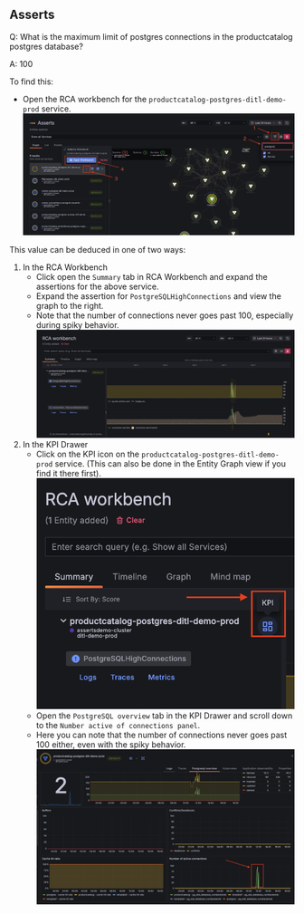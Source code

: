 ## Asserts
Q: What is the maximum limit of postgres connections in the productcatalog postgres database?

A: 100

To find this:
- Open the RCA workbench for the `productcatalog-postgres-ditl-demo-prod` service.
![image](../../images/breakout_2/1.7-asserts-1.png)

This value can be deduced in one of two ways:
1. In the RCA Workbench 
    - Click open the `Summary` tab in RCA Workbench and expand the assertions for the above service. 
    - Expand the assertion for `PostgreSQLHighConnections` and view the graph to the right.
    - Note that the number of connections never goes past 100, especially during spiky behavior.
    ![image](../../images/breakout_2/1.7-asserts-2.png)
2. In the KPI Drawer
    - Click on the KPI icon on the `productcatalog-postgres-ditl-demo-prod` service. (This can also be done in the Entity Graph view if you find it there first).
    ![image](../../images/breakout_2/1.7-asserts-3.png)
    - Open the `PostgreSQL overview` tab in the KPI Drawer and scroll down to the `Number active of connections panel`.
    - Here you can note that the number of connections never goes past 100 either, even with the spiky behavior.
    ![image](../../images/breakout_2/1.7-asserts-4.png)
